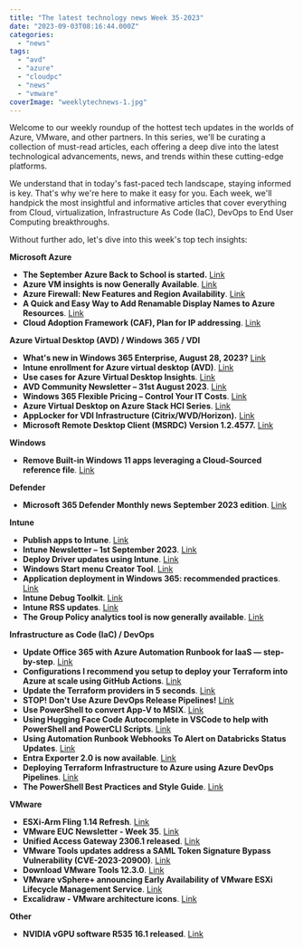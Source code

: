 ```yaml
---
title: "The latest technology news Week 35-2023"
date: "2023-09-03T08:16:44.000Z"
categories: 
  - "news"
tags: 
  - "avd"
  - "azure"
  - "cloudpc"
  - "news"
  - "vmware"
coverImage: "weeklytechnews-1.jpg"
---
```


Welcome to our weekly roundup of the hottest tech updates in the worlds of Azure, VMware, and other partners. In this series, we'll be curating a collection of must-read articles, each offering a deep dive into the latest technological advancements, news, and trends within these cutting-edge platforms.

We understand that in today's fast-paced tech landscape, staying informed is key. That's why we're here to make it easy for you. Each week, we'll handpick the most insightful and informative articles that cover everything from Cloud, virtualization, Infrastructure As Code (IaC), DevOps to End User Computing breakthroughs.

Without further ado, let's dive into this week's top tech insights:

**Microsoft Azure**

- **The September Azure Back to School is started.** [Link](https://azurebacktoschool.github.io/)
- **Azure VM insights is now Generally Available**. [Link](https://learn.microsoft.com/en-us/azure/azure-monitor/vm/vminsights-overview)
- **Azure Firewall: New Features and Region Availability**. [Link](https://techcommunity.microsoft.com/t5/azure-network-security-blog/azure-firewall-new-features-and-region-availability/ba-p/3911830)
- **A Quick and Easy Way to Add Renamable Display Names to Azure Resources**. [Link](https://www.devjev.nl/posts/2023/a-quick-and-easy-way-to-add-renamable-display-names-to-azure-resources/)
- **Cloud Adoption Framework (CAF), Plan for IP addressing**. [Link](https://learn.microsoft.com/en-us/azure/cloud-adoption-framework/ready/azure-best-practices/plan-for-ip-addressing#ip-address-management-ipam-tools)

**Azure Virtual Desktop (AVD) / Windows 365 / VDI**

- **What's new in Windows 365 Enterprise, August 28, 2023?** [Link](https://learn.microsoft.com/en-us/windows-365/enterprise/whats-new#week-of-august-28-2023-service-release-2308)
- **Intune enrollment for Azure virtual desktop (AVD)**. [Link](https://www.youtube.com/watch?v=c1aIqDvZjH0)
- **Use cases for Azure Virtual Desktop Insights**. [Link](https://learn.microsoft.com/en-us/azure/virtual-desktop/insights-use-cases)
- **AVD Community Newsletter – 31st August 2023**. [Link](https://avdcommunity.com/avd-community-newsletter-31st-august-2023/)
- **Windows 365 Flexible Pricing – Control Your IT Costs**. [Link](https://blog.thomasmarcussen.com/windows-365-flexible-pricing-control-your-it-costs/)
- **Azure Virtual Desktop on Azure Stack HCI Series**. [Link](https://www.youtube.com/playlist?list=PLxvjnnGdNX6O5IIWH8AnbNgRPqpO8pExH)
- **AppLocker for VDI Infrastructure (Citrix/WVD/Horizon).** [Link](https://vdiclub.wordpress.com/2020/11/21/applocker-for-vdi-environment-citrix-wvd-horizon/)
- **Microsoft Remote Desktop Client (MSRDC) Version 1.2.4577.** [Link](https://learn.microsoft.com/en-us/azure/virtual-desktop/whats-new-client-windows)

**Windows**

- **Remove Built-in Windows 11 apps leveraging a Cloud-Sourced reference file**. [Link](https://msendpointmgr.com/2022/06/27/remove-built-in-windows-11-apps-leveraging-a-cloud-sourced-reference-file/)

**Defender**

- **Microsoft 365 Defender Monthly news September 2023 edition**. [Link](https://techcommunity.microsoft.com/t5/microsoft-365-defender-blog/monthly-news-september-2023/ba-p/3915808)

**Intune**

- **Publish apps to Intune**. [Link](https://svrooij.io/2023/08/31/publish-apps-to-intune/)
- **Intune Newsletter – 1st September 2023**. [Link](https://andrewstaylor.com/2023/09/01/intune-newsletter-1st-september-2023/)
- **Deploy Driver updates using Intune**. [Link](https://www.manishbangia.com/deploy-driver-updates-using-intune/)
- **Windows Start menu Creator Tool**. [Link](https://www.rockenroll.tech/2022/01/10/windows-startmenu-creator-tool/#primary)
- **Application deployment in Windows 365: recommended practices**. [Link](https://techcommunity.microsoft.com/t5/windows-it-pro-blog/application-deployment-in-windows-365-recommended-practices/ba-p/3915376)
- **Intune Debug Toolkit**. [Link](https://msendpointmgr.com/intune-debug-toolkit/)
- **Intune RSS updates**. [Link](https://www.intuneupdate.com/)
- **The Group Policy analytics tool is now generally available**. [Link](https://techcommunity.microsoft.com/t5/intune-customer-success/the-group-policy-analytics-tool-is-now-generally-available/ba-p/3913190?utm_source=dlvr.it&utm_medium=twitter)

**Infrastructure as Code (IaC) / DevOps**

- **Update Office 365 with Azure Automation Runbook for IaaS — step-by-step**. [Link](https://medium.com/@gijsreijn/update-office-365-with-azure-automation-runbook-for-iaas-step-by-step-607f630f4007)
- **Configurations I recommend you setup to deploy your Terraform into Azure at scale using GitHub Actions**. [Link](https://thomasthornton.cloud/2023/09/01/configurations-i-recommend-you-setup-to-deploy-your-terraform-into-azure-at-scale-using-github-actions/)
- **Update the Terraform providers in 5 seconds**. [Link](https://gist.github.com/HoussemDellai/3fa1cfeeac180479a0822674306cb2e0)
- **STOP! Don't Use Azure DevOps Release Pipelines!** [Link](https://www.youtube.com/watch?v=Nk0mEAzvFSk)
- **Use PowerShell to convert App-V to MSIX**. [Link](https://www.appdeploynews.com/packaging-types/msix/use-powershell-to-convert-app-v-to-msix/)
- **Using Hugging Face Code Autocomplete in VSCode to help with PowerShell and PowerCLI Scripts**. [Link](http://www.virtu-al.net/2023/08/29/using-hugging-face-code-autocomplete-in-vscode-to-help-with-powershell-and-powercli-scripts/)
- **Using Automation Runbook Webhooks To Alert on Databricks Status Updates**. [Link](https://techcommunity.microsoft.com/t5/core-infrastructure-and-security/using-automation-runbook-webhooks-to-alert-on-databricks-status/ba-p/3905598?WT.mc_id=DT-MVP-5001664)
- **Entra Exporter 2.0 is now available**. [Link](https://www.linkedin.com/feed/update/urn:li:activity:7101643317783781376/?updateEntityUrn=urn%3Ali%3Afs_updateV2%3A%28urn%3Ali%3Aactivity%3A7101643317783781376%2CFEED_DETAIL%2CEMPTY%2CDEFAULT%2Cfalse%29)
- **Deploying Terraform Infrastructure to Azure using Azure DevOps Pipelines**. [Link](https://dev.to/martinhc/deploying-terraform-infrastructure-to-azure-using-azure-devops-pipelines-3kpi)
- **The PowerShell Best Practices and Style Guide**. [Link](https://github.com/PoshCode/PowerShellPracticeAndStyle)

**VMware**

- **ESXi-Arm Fling 1.14 Refresh**. [Link](https://blogs.vmware.com/arm/2023/09/01/esxi-arm-fling-1-14-refresh/)
- **VMware EUC Newsletter - Week 35**. [Link](https://blog.simonelberts.nl/2023/09/vmware-euc-newsletter-week-35.html)
- **Unified Access Gateway 2306.1 released**. [Link](https://customerconnect.vmware.com/downloads/details?downloadGroup=UAG2306.1_DLG&productId=1448&rPId=109940)
- **VMware Tools updates address a SAML Token Signature Bypass Vulnerability (CVE-2023-20900)**. [Link](https://www.vmware.com/security/advisories/VMSA-2023-0019.html)
- **Download VMware Tools 12.3.0**. [Link](https://customerconnect.vmware.com/downloads/details?downloadGroup=VMTOOLS1230&productId=742&rPId=109533)
- **VMware vSphere+ announcing Early Availability of VMware ESXi Lifecycle Management Service**. [Link](https://blogs.vmware.com/vsphere/2023/08/announcing-early-availability-of-vmware-esxi-lifecycle-management-service.html?utm_source=rss&utm_medium=rss&utm_campaign=announcing-early-availability-of-vmware-esxi-lifecycle-management-service)
- **Excalidraw - VMware architecture icons**. [Link](https://www.ntpro.nl/blog/archives/3718-Excalidraw-VMware-architecture-icons.html)

**Other**

- **NVIDIA vGPU software R535 16.1 released**. [Link](https://docs.nvidia.com/grid/index.html)
